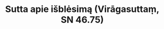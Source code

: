 ---
layout: page
title: 'Sutta apie išblėsimą (Virāgasuttaṃ, SN 46.75)'
category: susijusios suttos
index: 
sortIndex: 46075
tags: 
suttacentral: sn46.75
---